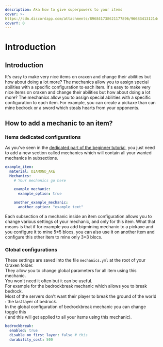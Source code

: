 ```yaml
---
description: Aka how to give superpowers to your items
cover: >-
https://cdn.discordapp.com/attachments/896841738621177896/966834131214422036/unknown.png
coverY: 0
---
```


# Introduction

## Introduction

It's easy to make very nice items on oraxen and change their abilities but how about doing a lot more? The mechanics
allow you to assign special abilities with a specific configuration to each item. It's easy to make very nice items on
oraxen and change their abilities but how about doing a lot more? The mechanics allow you to assign special abilities
with a specific configuration to each item. For example, you can create a pickaxe than can mine bedrock or a sword which
steals hearts from your opponents.

## How to add a mechanic to an item?

### Items dedicated configurations

As you've seen in
the [dedicated part of the beginner tutorial](../configuration/create-your-first-item.md#4-lets-improve-our-item-with-mechanics),
you just need to add a new section called mechanics which will contain all your wanted mechanics in subsections.

```yaml
example_item:
  material: DIAMOND_AXE
  Mechanics:
    # Your mechanics go here

    example_mechanic:
      example_option: true

    another_example_mechanic:
      another_option: "example text"
```

Each subsection of a mechanic inside an item configuration allows you to change various settings of your mechanic, and
only for this item. What that means is that if for example you add bigmining mechanic to a pickaxe and you configure it
to mine 5\*5 blocs, you can also use it on another item and configure this other item to mine only 3\*3 blocs.

### Global configurations

These settings are saved into the file `mechanics.yml` at the root of your Oraxen folder.\
They allow you to change global parameters for all item using this mechanic.\
You won't need it often but it can be useful.\
For example for the bedrockbreak mechanic which allows you to break bedrock.\
Most of the servers don't want their player to break the ground of
the world : the last layer of bedrock.\
In the global configuration of bedrockbreak mechanic you can change toggle this\
(
and this will get applied to all your items using this mechanic).

```yaml
bedrockbreak:
  enabled: true
  disable_on_first_layer: false # this
  durability_cost: 500
```

